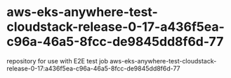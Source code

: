 # aws-eks-anywhere-test-cloudstack-release-0-17-a436f5ea-c96a-46a5-8fcc-de9845dd8f6d-77
repository for use with E2E test job aws-eks-anywhere-test-cloudstack-release-0-17:a436f5ea-c96a-46a5-8fcc-de9845dd8f6d-77
